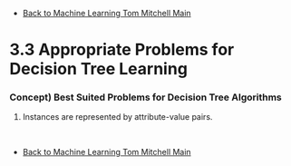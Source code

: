 * [Back to Machine Learning Tom Mitchell Main](../../main.md)

# 3.3 Appropriate Problems for Decision Tree Learning

### Concept) Best Suited Problems for Decision Tree Algorithms
1. Instances are represented by attribute-value pairs.







<br>

* [Back to Machine Learning Tom Mitchell Main](../../main.md)